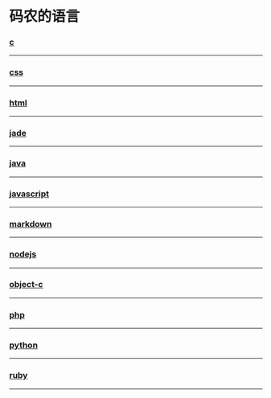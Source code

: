 码农的语言
=========

### [c](c/index)

---

### [css](css/index)

---

### [html](html/index)

---

### [jade](jade/index)

---

### [java](java/index)

---

### [javascript](javascript/index)

---

### [markdown](markdown/index)

---

### [nodejs](nodejs/index)

---

### [object-c](object-c/index)

---

### [php](php/index)

---

### [python](python/index)

---

### [ruby](ruby/index)

---
